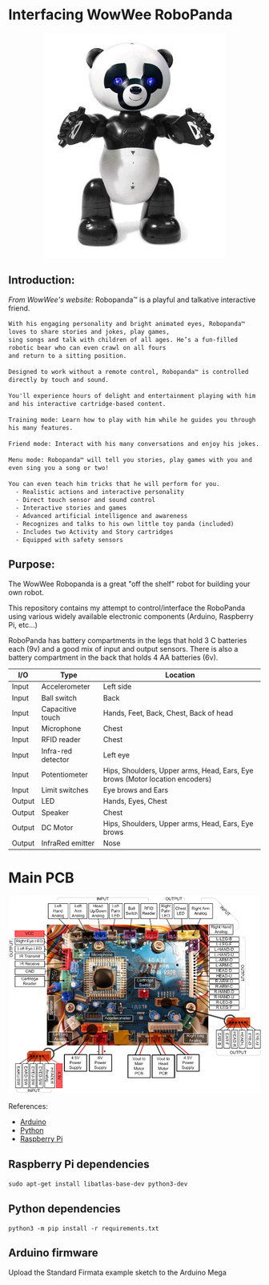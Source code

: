 # Interfacing WowWee RoboPanda

<center>
  <a href="http://www.wowwee.com/en/products/toys/robots/robotics/robocreatures/robopanda">
    <img src="RoboPanda.jpg" />
  </a>
</center>

## Introduction:

*From WowWee's website:*
    Robopanda™ is a playful and talkative interactive friend.  
    
    With his engaging personality and bright animated eyes, Robopanda™ loves to share stories and jokes, play games,
    sing songs and talk with children of all ages. He’s a fun-filled robotic bear who can even crawl on all fours
    and return to a sitting position.  
    
    Designed to work without a remote control, Robopanda™ is controlled directly by touch and sound.
    
    You'll experience hours of delight and entertainment playing with him and his interactive cartridge-based content.
    
    Training mode: Learn how to play with him while he guides you through his many features.
    
    Friend mode: Interact with his many conversations and enjoy his jokes.
    
    Menu mode: Robopanda™ will tell you stories, play games with you and even sing you a song or two!
    
    You can even teach him tricks that he will perform for you.
      - Realistic actions and interactive personality
      - Direct touch sensor and sound control
      - Interactive stories and games
      - Advanced artificial intelligence and awareness
      - Recognizes and talks to his own little toy panda (included)
      - Includes two Activity and Story cartridges
      - Equipped with safety sensors

## Purpose:

The WowWee Robopanda is a great "off the shelf" robot for building your own robot.

This repository contains my attempt to control/interface the RoboPanda using various widely available electronic components (Arduino, Raspberry Pi, etc...)

RoboPanda has battery compartments in the legs that hold 3 C batteries each (9v) and a good mix of input and output sensors.  There is also a battery compartment in the back that holds 4 AA batteries (6v).

| I/O | Type | Location |
|-------|-----------------------|-----------|
| Input | Accelerometer         | Left side |
| Input | Ball switch           | Back |
| Input | Capacitive touch      | Hands, Feet, Back, Chest, Back of head |
| Input | Microphone            | Chest |
| Input | RFID reader           | Chest |
| Input | Infra-red detector    | Left eye |
| Input | Potentiometer         | Hips, Shoulders, Upper arms, Head, Ears, Eye brows (Motor location encoders) |
| Input | Limit switches        | Eye brows and Ears |
| Output | LED                  | Hands, Eyes, Chest |
| Output | Speaker              | Chest |
| Output | DC Motor             | Hips, Shoulders, Upper arms, Head, Ears, Eye brows |
| Output | InfraRed emitter     | Nose |

# Main PCB  
<a href="RoboPanda_Pinout.png">
  <img src="RoboPanda_Pinout.png" />
</a>

References:
<ul>
  <li>
    <a href="http://arduino.cc">Arduino</a>
  </li>
  <li>
    <a href="http://python.org/">Python</a>
  </li>
  <li>
    <a href="http://www.raspberrypi.org/">Raspberry Pi</a>
  </li>
</ul>

## Raspberry Pi dependencies
`sudo apt-get install libatlas-base-dev python3-dev`

## Python dependencies
`python3 -m pip install -r requirements.txt`

## Arduino firmware
Upload the Standard Firmata example sketch to the Arduino Mega
